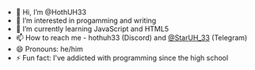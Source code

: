 - 👋 Hi, I’m @HothUH33
- 👀 I’m interested in progamming and writing
- 🌱 I’m currently learning JavaScript and HTML5
- 📫 How to reach me - hothuh33 (Discord) and [@StarUH_33](https://t.me/StarUH_33) (Telegram)
- 😄 Pronouns: he/him
- ⚡ Fun fact: I've addicted with programming since the high school

<!---
HothUH33/HothUH33 is a ✨ special ✨ repository because its `README.md` (this file) appears on your GitHub profile.
You can click the Preview link to take a look at your changes.
--->
